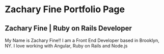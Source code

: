 <h1><a href="www.zacharyfine.space"></a>Zachary Fine Portfolio Page</h1>

<h2>Zachary Fine | Ruby on Rails Developer</h2>

<p>My Name is Zachary Fine!! I am a Front End Developer based in Brooklyn, NY. I love working with Angular, Ruby on Rails and Node.js</p>






